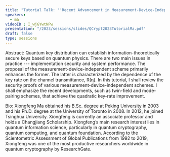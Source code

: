 ```yaml
---
title: "Tutorial Talk: ''Recent Advancement in Measurement-Device-Independent Quantum Key Distribution'' "
speakers:
  - ma
videoID : I_wjGYwtNPw
presentation: "/2023/sessions/slides/QCrypt2023TutorialMa.pdf"
draft: false
type: sessions
---
```

Abstract: Quantum key distribution can establish information-theoretically secure keys based on quantum physics. There are two main issues in practice --- implementation security and system performance. The proposal of the measurement-device-independent scheme primarily enhances the former. The latter is characterized by the dependence of the key rate on the channel transmittance, R(η). In this tutorial, I shall review the security proofs of various measurement-device-independent schemes. I shall emphasize the recent developments, such as twin-field and mode-pairing schemes, that achieve the quadratic key-rate improvement.

Bio: Xiongfeng Ma obtained his B.Sc. degree at Peking University in 2003 and his Ph.D. degree at the University of Toronto in 2008. In 2012, he joined Tsinghua University. Xiongfeng is currently an associate professor and holds a Changjiang Scholarship. Xiongfeng’s main research interest lies in quantum information science, particularly in quantum cryptography, quantum computing, and quantum foundation. According to the Scientometric Assessment of Global Publications from 1992 to 2019, Xiongfeng was one of the most productive researchers worldwide in quantum cryptography by ResearchGate.

<!-- fields to use above: -->
<!-- videoId: "Vfl9pPh6ipI" -->
<!-- presentation: "/2023/sessions/slides/QCrypt2023TutorialYuen.pdf" -->
